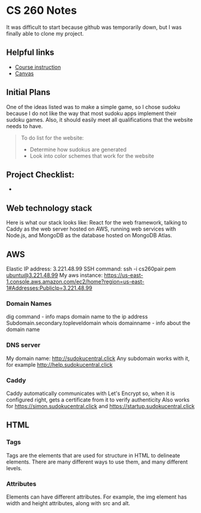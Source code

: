 # CS 260 Notes

It was difficult to start because github was temporarily down, but I was finally able to clone my project.

<!-- [My startup - Sudoku]() -->

## Helpful links

- [Course instruction](https://github.com/webprogramming260)
- [Canvas](https://byu.instructure.com)

## Initial Plans

One of the ideas listed was to make a simple game, so I chose sudoku because I do not like the way that most sudoku apps implement their sudoku games. Also, it should easily meet all qualifications that the website needs to have.

> To do list for the website:
>- Determine how sudokus are generated
>- Look into color schemes that work for the website


## Project Checklist:
- 

## Web technology stack
Here is what our stack looks like: React for the web framework, talking to Caddy as the web server hosted on AWS, running web services with Node.js, and MongoDB as the database hosted on MongoDB Atlas.

## AWS
Elastic IP address: 3.221.48.99
SSH command: ssh -i cs260pair.pem ubuntu@3.221.48.99
My aws instance: https://us-east-1.console.aws.amazon.com/ec2/home?region=us-east-1#Addresses:PublicIp=3.221.48.99


### Domain Names
dig command - info maps domain name to the ip address
Subdomain.secondary.topleveldomain
whois domainname - info about the domain name

### DNS server
My domain name: http://sudokucentral.click
Any subdomain works with it, for example http://help.sudokucentral.click

### Caddy
Caddy automatically communicates with Let's Encrypt so, when it is configured right, gets a certificate from it to verify authenticity
Also works for https://simon.sudokucentral.click and https://startup.sudokucentral.click

## HTML
### Tags
Tags are the elements that are used for structure in HTML to delineate elements. There are many different ways to use them, and many different levels.
### Attributes
Elements can have different attributes. For example, the img element has width and height attributes, along with src and alt.